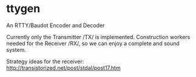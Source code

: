ttygen
======

An RTTY/Baudot Encoder and Decoder

Currently only the Transmitter /TX/ is implemented. Construction workers needed for the Receiver /RX/, so we can enjoy a complete and sound system.

Strategy ideas for the receiver: http://transistorized.net/post/stdal/post17.htm
